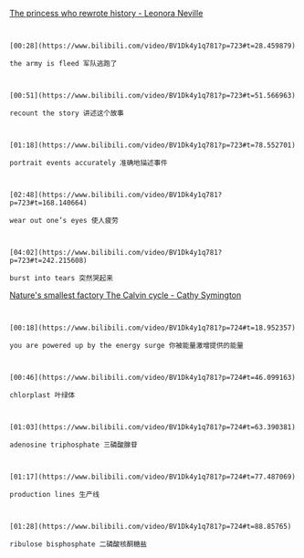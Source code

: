 [The princess who rewrote history - Leonora Neville](https://www.bilibili.com/video/BV1Dk4y1q781?p=723)

```ad-note


[00:28](https://www.bilibili.com/video/BV1Dk4y1q781?p=723#t=28.459879)

the army is fleed 军队逃跑了

```

```ad-note


[00:51](https://www.bilibili.com/video/BV1Dk4y1q781?p=723#t=51.566963)

recount the story 讲述这个故事

```

```ad-note


[01:18](https://www.bilibili.com/video/BV1Dk4y1q781?p=723#t=78.552701)

portrait events accurately 准确地描述事件

```

```ad-note


[02:48](https://www.bilibili.com/video/BV1Dk4y1q781?p=723#t=168.140664)

wear out one’s eyes 使人疲劳

```

```ad-note


[04:02](https://www.bilibili.com/video/BV1Dk4y1q781?p=723#t=242.215608)

burst into tears 突然哭起来

```

[Nature's smallest factory The Calvin cycle - Cathy Symington](https://www.bilibili.com/video/BV1Dk4y1q781?p=724)

```ad-note


[00:18](https://www.bilibili.com/video/BV1Dk4y1q781?p=724#t=18.952357)

you are powered up by the energy surge 你被能量激增提供的能量

```

```ad-note


[00:46](https://www.bilibili.com/video/BV1Dk4y1q781?p=724#t=46.099163)

chlorplast 叶绿体

```

```ad-note


[01:03](https://www.bilibili.com/video/BV1Dk4y1q781?p=724#t=63.390381)

adenosine triphosphate 三磷酸腺苷

```

```ad-note


[01:17](https://www.bilibili.com/video/BV1Dk4y1q781?p=724#t=77.487069)

production lines 生产线

```

```ad-note


[01:28](https://www.bilibili.com/video/BV1Dk4y1q781?p=724#t=88.85765)

ribulose bisphosphate 二磷酸核酮糖盐

```